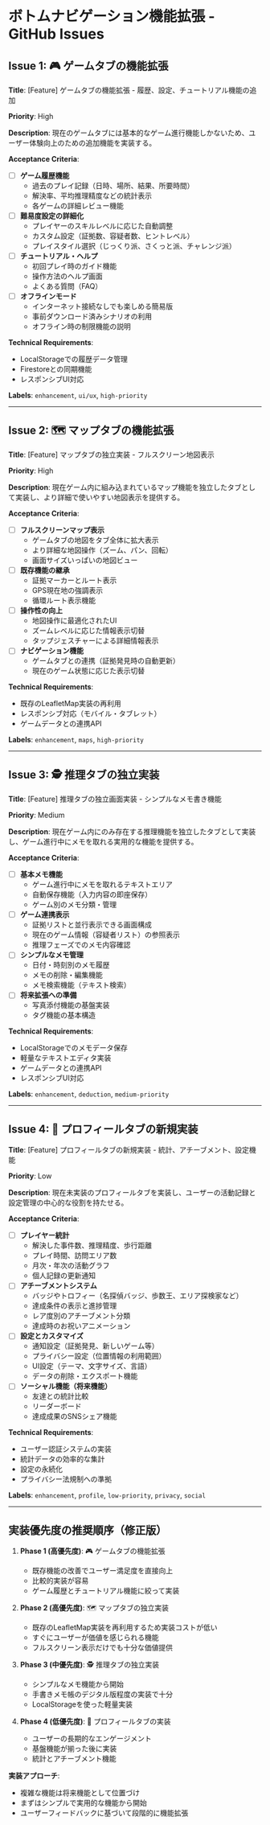 # ボトムナビゲーション機能拡張 - GitHub Issues

## Issue 1: 🎮 ゲームタブの機能拡張

**Title**: [Feature] ゲームタブの機能拡張 - 履歴、設定、チュートリアル機能の追加

**Priority**: High

**Description**:
現在のゲームタブには基本的なゲーム進行機能しかないため、ユーザー体験向上のための追加機能を実装する。

**Acceptance Criteria**:
- [ ] **ゲーム履歴機能**
  - 過去のプレイ記録（日時、場所、結果、所要時間）
  - 解決率、平均推理精度などの統計表示
  - 各ゲームの詳細レビュー機能
- [ ] **難易度設定の詳細化**
  - プレイヤーのスキルレベルに応じた自動調整
  - カスタム設定（証拠数、容疑者数、ヒントレベル）
  - プレイスタイル選択（じっくり派、さくっと派、チャレンジ派）
- [ ] **チュートリアル・ヘルプ**
  - 初回プレイ時のガイド機能
  - 操作方法のヘルプ画面
  - よくある質問（FAQ）
- [ ] **オフラインモード**
  - インターネット接続なしでも楽しめる簡易版
  - 事前ダウンロード済みシナリオの利用
  - オフライン時の制限機能の説明

**Technical Requirements**:
- LocalStorageでの履歴データ管理
- Firestoreとの同期機能
- レスポンシブUI対応

**Labels**: `enhancement`, `ui/ux`, `high-priority`

---

## Issue 2: 🗺️ マップタブの機能拡張

**Title**: [Feature] マップタブの独立実装 - フルスクリーン地図表示

**Priority**: High

**Description**:
現在ゲーム内に組み込まれているマップ機能を独立したタブとして実装し、より詳細で使いやすい地図表示を提供する。

**Acceptance Criteria**:
- [ ] **フルスクリーンマップ表示**
  - ゲームタブの地図をタブ全体に拡大表示
  - より詳細な地図操作（ズーム、パン、回転）
  - 画面サイズいっぱいの地図ビュー
- [ ] **既存機能の継承**
  - 証拠マーカーとルート表示
  - GPS現在地の強調表示
  - 循環ルート表示機能
- [ ] **操作性の向上**
  - 地図操作に最適化されたUI
  - ズームレベルに応じた情報表示切替
  - タップジェスチャーによる詳細情報表示
- [ ] **ナビゲーション機能**
  - ゲームタブとの連携（証拠発見時の自動更新）
  - 現在のゲーム状態に応じた表示切替

**Technical Requirements**:
- 既存のLeafletMap実装の再利用
- レスポンシブ対応（モバイル・タブレット）
- ゲームデータとの連携API

**Labels**: `enhancement`, `maps`, `high-priority`

---

## Issue 3: 🕵️ 推理タブの独立実装

**Title**: [Feature] 推理タブの独立画面実装 - シンプルなメモ書き機能

**Priority**: Medium

**Description**:
現在ゲーム内にのみ存在する推理機能を独立したタブとして実装し、ゲーム進行中にメモを取れる実用的な機能を提供する。

**Acceptance Criteria**:
- [ ] **基本メモ機能**
  - ゲーム進行中にメモを取れるテキストエリア
  - 自動保存機能（入力内容の即座保存）
  - ゲーム別のメモ分類・管理
- [ ] **ゲーム連携表示**
  - 証拠リストと並行表示できる画面構成
  - 現在のゲーム情報（容疑者リスト）の参照表示
  - 推理フェーズでのメモ内容確認
- [ ] **シンプルなメモ管理**
  - 日付・時刻別のメモ履歴
  - メモの削除・編集機能
  - メモ検索機能（テキスト検索）
- [ ] **将来拡張への準備**
  - 写真添付機能の基盤実装
  - タグ機能の基本構造

**Technical Requirements**:
- LocalStorageでのメモデータ保存
- 軽量なテキストエディタ実装
- ゲームデータとの連携API
- レスポンシブUI対応

**Labels**: `enhancement`, `deduction`, `medium-priority`

---

## Issue 4: 👤 プロフィールタブの新規実装

**Title**: [Feature] プロフィールタブの新規実装 - 統計、アチーブメント、設定機能

**Priority**: Low

**Description**:
現在未実装のプロフィールタブを実装し、ユーザーの活動記録と設定管理の中心的な役割を持たせる。

**Acceptance Criteria**:
- [ ] **プレイヤー統計**
  - 解決した事件数、推理精度、歩行距離
  - プレイ時間、訪問エリア数
  - 月次・年次の活動グラフ
  - 個人記録の更新通知
- [ ] **アチーブメントシステム**
  - バッジやトロフィー（名探偵バッジ、歩数王、エリア探検家など）
  - 達成条件の表示と進捗管理
  - レア度別のアチーブメント分類
  - 達成時のお祝いアニメーション
- [ ] **設定とカスタマイズ**
  - 通知設定（証拠発見、新しいゲーム等）
  - プライバシー設定（位置情報の利用範囲）
  - UI設定（テーマ、文字サイズ、言語）
  - データの削除・エクスポート機能
- [ ] **ソーシャル機能（将来機能）**
  - 友達との統計比較
  - リーダーボード
  - 達成成果のSNSシェア機能

**Technical Requirements**:
- ユーザー認証システムの実装
- 統計データの効率的な集計
- 設定の永続化
- プライバシー法規制への準拠

**Labels**: `enhancement`, `profile`, `low-priority`, `privacy`, `social`

---

## 実装優先度の推奨順序（修正版）

1. **Phase 1 (高優先度)**: 🎮 ゲームタブの機能拡張
   - 既存機能の改善でユーザー満足度を直接向上
   - 比較的実装が容易
   - ゲーム履歴とチュートリアル機能に絞って実装

2. **Phase 2 (高優先度)**: 🗺️ マップタブの独立実装  
   - 既存のLeafletMap実装を再利用するため実装コストが低い
   - すぐにユーザーが価値を感じられる機能
   - フルスクリーン表示だけでも十分な価値提供

3. **Phase 3 (中優先度)**: 🕵️ 推理タブの独立実装
   - シンプルなメモ機能から開始
   - 手書きメモ帳のデジタル版程度の実装で十分
   - LocalStorageを使った軽量実装

4. **Phase 4 (低優先度)**: 👤 プロフィールタブの実装
   - ユーザーの長期的なエンゲージメント
   - 基盤機能が揃った後に実装
   - 統計とアチーブメント機能

**実装アプローチ**:
- 複雑な機能は将来機能として位置づけ
- まずはシンプルで実用的な機能から開始
- ユーザーフィードバックに基づいて段階的に機能拡張